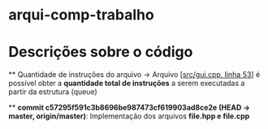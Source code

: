 # arqui-comp-trabalho

# Descrições sobre o código

** Quantidade de instruções do arquivo
 -> Arquivo [<a href='https://github.com/diegobastos/arqui-comp-trabalho/blob/master/TFSim/src/gui.cpp' target="_blank">src/gui.cpp, linha 53</a>] é possível obter a <strong>quantidade total de instruções</strong> a serem executadas a partir da estrutura (queue)

** <strong>commit c57295f591c3b8696be987473cf619903ad8ce2e (HEAD -> master, origin/master)</strong>: Implementação dos arquivos <strong>file.hpp e file.cpp </strong>